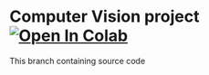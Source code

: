 # Computer Vision project [![Open In Colab](https://colab.research.google.com/assets/colab-badge.svg)](https://colab.research.google.com/drive/1L0yaQbp_rMIhuzo4SycpHkWc3oTuPtcp)
This branch containing source code

